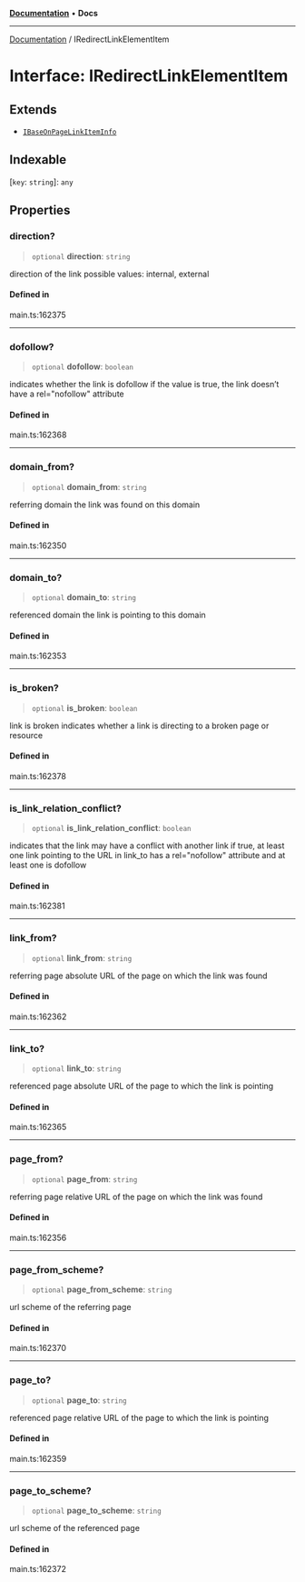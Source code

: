 [**Documentation**](../README.md) • **Docs**

***

[Documentation](../globals.md) / IRedirectLinkElementItem

# Interface: IRedirectLinkElementItem

## Extends

- [`IBaseOnPageLinkItemInfo`](IBaseOnPageLinkItemInfo.md)

## Indexable

 \[`key`: `string`\]: `any`

## Properties

### direction?

> `optional` **direction**: `string`

direction of the link
possible values: internal, external

#### Defined in

main.ts:162375

***

### dofollow?

> `optional` **dofollow**: `boolean`

indicates whether the link is dofollow
if the value is true, the link doesn’t have a rel="nofollow" attribute

#### Defined in

main.ts:162368

***

### domain\_from?

> `optional` **domain\_from**: `string`

referring domain
the link was found on this domain

#### Defined in

main.ts:162350

***

### domain\_to?

> `optional` **domain\_to**: `string`

referenced domain
the link is pointing to this domain

#### Defined in

main.ts:162353

***

### is\_broken?

> `optional` **is\_broken**: `boolean`

link is broken
indicates whether a link is directing to a broken page or resource

#### Defined in

main.ts:162378

***

### is\_link\_relation\_conflict?

> `optional` **is\_link\_relation\_conflict**: `boolean`

indicates that the link may have a conflict with another link
if true, at least one link pointing to the URL in link_to has a rel="nofollow" attribute and at least one is dofollow

#### Defined in

main.ts:162381

***

### link\_from?

> `optional` **link\_from**: `string`

referring page
absolute URL of the page on which the link was found

#### Defined in

main.ts:162362

***

### link\_to?

> `optional` **link\_to**: `string`

referenced page
absolute URL of the page to which the link is pointing

#### Defined in

main.ts:162365

***

### page\_from?

> `optional` **page\_from**: `string`

referring page
relative URL of the page on which the link was found

#### Defined in

main.ts:162356

***

### page\_from\_scheme?

> `optional` **page\_from\_scheme**: `string`

url scheme of the referring page

#### Defined in

main.ts:162370

***

### page\_to?

> `optional` **page\_to**: `string`

referenced page
relative URL of the page to which the link is pointing

#### Defined in

main.ts:162359

***

### page\_to\_scheme?

> `optional` **page\_to\_scheme**: `string`

url scheme of the referenced page

#### Defined in

main.ts:162372
